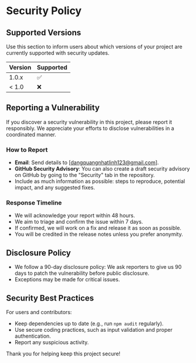 # Security Policy

## Supported Versions

Use this section to inform users about which versions of your project are currently supported with security updates.

| Version | Supported          |
| ------- | ------------------ |
| 1.0.x   | :white_check_mark: |
| < 1.0   | :x:                |

## Reporting a Vulnerability

If you discover a security vulnerability in this project, please report it responsibly. We appreciate your efforts to disclose vulnerabilities in a coordinated manner.

### How to Report
- **Email**: Send details to [dangquangnhatlinh123@gmail.com].
- **GitHub Security Advisory**: You can also create a draft security advisory on GitHub by going to the "Security" tab in the repository.
- Include as much information as possible: steps to reproduce, potential impact, and any suggested fixes.

### Response Timeline
- We will acknowledge your report within 48 hours.
- We aim to triage and confirm the issue within 7 days.
- If confirmed, we will work on a fix and release it as soon as possible.
- You will be credited in the release notes unless you prefer anonymity.

## Disclosure Policy
- We follow a 90-day disclosure policy: We ask reporters to give us 90 days to patch the vulnerability before public disclosure.
- Exceptions may be made for critical issues.

## Security Best Practices
For users and contributors:
- Keep dependencies up to date (e.g., run `npm audit` regularly).
- Use secure coding practices, such as input validation and proper authentication.
- Report any suspicious activity.

Thank you for helping keep this project secure!

